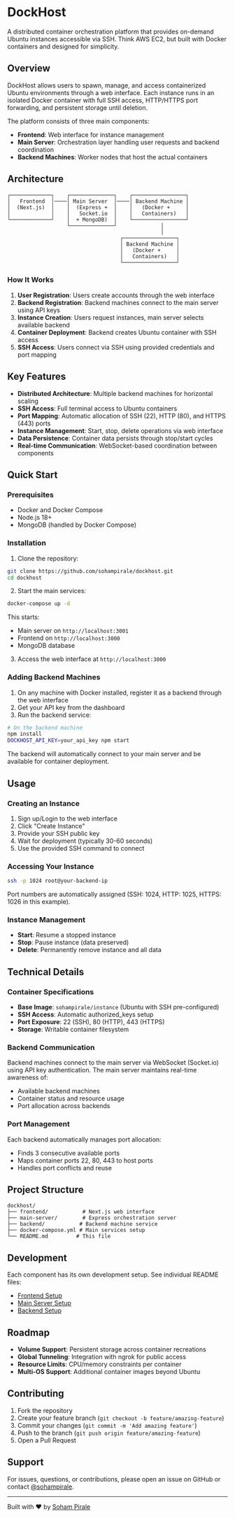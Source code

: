# DockHost

A distributed container orchestration platform that provides on-demand Ubuntu instances accessible via SSH. Think AWS EC2, but built with Docker containers and designed for simplicity.

## Overview

DockHost allows users to spawn, manage, and access containerized Ubuntu environments through a web interface. Each instance runs in an isolated Docker container with full SSH access, HTTP/HTTPS port forwarding, and persistent storage until deletion.

The platform consists of three main components:
- **Frontend**: Web interface for instance management
- **Main Server**: Orchestration layer handling user requests and backend coordination  
- **Backend Machines**: Worker nodes that host the actual containers

## Architecture

```
┌─────────────┐    ┌──────────────┐    ┌─────────────────┐
│   Frontend  │────│ Main Server  │────│ Backend Machine │
│  (Next.js)  │    │  (Express +  │    │   (Docker +     │
│             │    │   Socket.io  │    │   Containers)   │
└─────────────┘    │  + MongoDB)  │    └─────────────────┘
                   └──────────────┘              │
                                                 │
                                    ┌─────────────────┐
                                    │ Backend Machine │
                                    │   (Docker +     │
                                    │   Containers)   │
                                    └─────────────────┘
```

### How It Works

1. **User Registration**: Users create accounts through the web interface
2. **Backend Registration**: Backend machines connect to the main server using API keys
3. **Instance Creation**: Users request instances, main server selects available backend
4. **Container Deployment**: Backend creates Ubuntu container with SSH access
5. **SSH Access**: Users connect via SSH using provided credentials and port mapping

## Key Features

- **Distributed Architecture**: Multiple backend machines for horizontal scaling
- **SSH Access**: Full terminal access to Ubuntu containers
- **Port Mapping**: Automatic allocation of SSH (22), HTTP (80), and HTTPS (443) ports
- **Instance Management**: Start, stop, delete operations via web interface
- **Data Persistence**: Container data persists through stop/start cycles
- **Real-time Communication**: WebSocket-based coordination between components

## Quick Start

### Prerequisites

- Docker and Docker Compose
- Node.js 18+
- MongoDB (handled by Docker Compose)

### Installation

1. Clone the repository:
```bash
git clone https://github.com/sohampirale/dockhost.git
cd dockhost
```

2. Start the main services:
```bash
docker-compose up -d
```

This starts:
- Main server on `http://localhost:3001`
- Frontend on `http://localhost:3000`
- MongoDB database

3. Access the web interface at `http://localhost:3000`

### Adding Backend Machines

1. On any machine with Docker installed, register it as a backend through the web interface
2. Get your API key from the dashboard
3. Run the backend service:
```bash
# On the backend machine
npm install
DOCKHOST_API_KEY=your_api_key npm start
```

The backend will automatically connect to your main server and be available for container deployment.

## Usage

### Creating an Instance

1. Sign up/Login to the web interface
2. Click "Create Instance"
3. Provide your SSH public key
4. Wait for deployment (typically 30-60 seconds)
5. Use the provided SSH command to connect

### Accessing Your Instance

```bash
ssh -p 1024 root@your-backend-ip
```

Port numbers are automatically assigned (SSH: 1024, HTTP: 1025, HTTPS: 1026 in this example).

### Instance Management

- **Start**: Resume a stopped instance
- **Stop**: Pause instance (data preserved)  
- **Delete**: Permanently remove instance and all data

## Technical Details

### Container Specifications

- **Base Image**: `sohampirale/instance` (Ubuntu with SSH pre-configured)
- **SSH Access**: Automatic authorized_keys setup
- **Port Exposure**: 22 (SSH), 80 (HTTP), 443 (HTTPS)
- **Storage**: Writable container filesystem

### Backend Communication

Backend machines connect to the main server via WebSocket (Socket.io) using API key authentication. The main server maintains real-time awareness of:
- Available backend machines
- Container status and resource usage
- Port allocation across backends

### Port Management

Each backend automatically manages port allocation:
- Finds 3 consecutive available ports
- Maps container ports 22, 80, 443 to host ports
- Handles port conflicts and reuse

## Project Structure

```
dockhost/
├── frontend/           # Next.js web interface
├── main-server/        # Express orchestration server
├── backend/           # Backend machine service
├── docker-compose.yml # Main services setup
└── README.md         # This file
```

## Development

Each component has its own development setup. See individual README files:
- [Frontend Setup](./frontend/README.md)
- [Main Server Setup](./main-server/README.md)  
- [Backend Setup](./backend/README.md)

## Roadmap

- **Volume Support**: Persistent storage across container recreations
- **Global Tunneling**: Integration with ngrok for public access
- **Resource Limits**: CPU/memory constraints per container
- **Multi-OS Support**: Additional container images beyond Ubuntu

## Contributing

1. Fork the repository
2. Create your feature branch (`git checkout -b feature/amazing-feature`)
3. Commit your changes (`git commit -m 'Add amazing feature'`)
4. Push to the branch (`git push origin feature/amazing-feature`)
5. Open a Pull Request

## Support

For issues, questions, or contributions, please open an issue on GitHub or contact [@sohampirale](https://github.com/sohampirale).

---

Built with ❤️ by [Soham Pirale](https://github.com/sohampirale)
